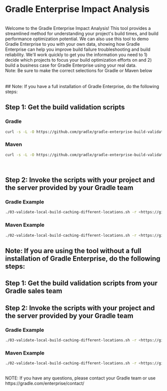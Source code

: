 # Gradle Enterprise Impact Analysis
<br>
Welcome to the Gradle Enterprise Impact Analysis! This tool provides a streamlined method for understanding your project's build times, and build performance optimization potential. We can also use this tool to demo Gradle Enterprise to you with your own data, showing how Gradle Enterprise can help you improve build failure troubleshooting and build reliability. We'll work quickly to get you the information you need to 1) decide which projects to focus your build optimization efforts on and 2) build a business case for Gradle Enterprise using your real data.
<br>
Note: Be sure to make the correct selections for Gradle or Maven below
<br>
<br>

<br>
## Note: If you have a full installation of Gradle Enterprise, do the following steps:

## Step 1: Get the build validation scripts

### Gradle
```bash
curl -s -L -O https://github.com/gradle/gradle-enterprise-build-validation-scripts/releases/download/v2.3.5/gradle-enterprise-gradle-build-validation-2.3.5.zip && unzip -q -o gradle-enterprise-gradle-build-validation-2.3.5.zip
```
### Maven
```bash 
curl -s -L -O https://github.com/gradle/gradle-enterprise-build-validation-scripts/releases/download/v2.3.5/gradle-enterprise-maven-build-validation-2.3.5.zip && unzip -q -o gradle-enterprise-maven-build-validation-2.3.5.zip
```
<br>

## Step 2: Invoke the scripts with your project and the server provided by your Gradle team

### Gradle Example
```bash
./03-validate-local-build-caching-different-locations.sh -r <https://github.com/path/to/your/project OR file:///path/to/your/project> -t build -e -s https://<hostname>.gradle-enterprise.cloud
```

### Maven Example
```bash
./02-validate-local-build-caching-different-locations.sh -r <https://github.com/path/to/your/project OR file:///path/to/your/project> -g install -e -s https://byob-devnexus-1.gradle-enterprise.cloud 
```

## Note: If you are using the tool without a full installation of Gradle Enterprise, do the following steps:

## Step 1: Get the build validation scripts from your Gradle sales team

## Step 2: Invoke the scripts with your project and the server provided by your Gradle team

### Gradle Example
```bash
./03-validate-local-build-caching-different-locations.sh -r <https://github.com/path/to/your/project OR file:///path/to/your/project> -t build -e -s https://<hostname>.gradle-enterprise.cloud
```

### Maven Example
```bash
./02-validate-local-build-caching-different-locations.sh -r <https://github.com/path/to/your/project OR file:///path/to/your/project> -g install -e -s https://byob-devnexus-1.gradle-enterprise.cloud 
```


<br>
NOTE: If you have any questions, please contact your Gradle team or use https://gradle.com/enterprise/contact/
<br>
